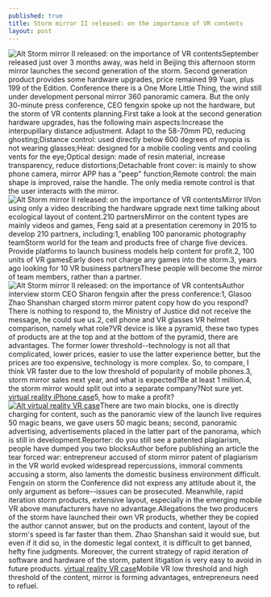 ```yaml
---
published: true
title: Storm mirror II released: on the importance of VR contents
layout: post
---
```

![Alt Storm mirror II released: on the importance of VR contents](https://c2.staticflickr.com/2/1562/25781530742_abded50aa3_z.jpg)September released just over 3 months away, was held in Beijing this afternoon storm mirror launches the second generation of the storm. Second generation product provides some hardware upgrades, price remained 99 Yuan, plus 199 of the Edition. Conference there is a One More Little Thing, the wind still under development personal mirror 360 panoramic camera. But the only 30-minute press conference, CEO fengxin spoke up not the hardware, but the storm of VR contents planning.First take a look at the second generation hardware upgrades, has the following main aspects:Increase the interpupillary distance adjustment. Adapt to the 58-70mm PD, reducing ghosting;Distance control: used directly below 600 degrees of myopia is not wearing glasses;Heat: designed for a mobile cooling vents and cooling vents for the eye;Optical design: made of resin material, increase transparency, reduce distortions;Detachable front cover: is mainly to show phone camera, mirror APP has a \"peep\" function;Remote control: the main shape is improved, raise the handle. The only media remote control is that the user interacts with the mirror.![Alt Storm mirror II released: on the importance of VR contents](https://c2.staticflickr.com/2/1595/25269588574_c957a960bd_z.jpg)Mirror IIVon using only a video describing the hardware upgrade next time talking about ecological layout of content.210 partnersMirror on the content types are mainly videos and games, Feng said at a presentation ceremony in 2015 to develop 210 partners, including:1, enabling 100 panoramic photography teamStorm world for the team and products free of charge five devices. Provide platforms to launch business models help content for profit.2, 100 units of VR gamesEarly does not charge any games into the storm.3, years ago looking for 10 VR business partnersThese people will become the mirror of team members, rather than a partner.![Alt Storm mirror II released: on the importance of VR contents](https://c2.staticflickr.com/2/1680/25876432466_1152660b24_z.jpg)Author interview storm CEO Sharon fengxin after the press conference:1, Glasoo Zhao Shanshan charged storm mirror patent copy how do you respond?There is nothing to respond to, the Ministry of Justice did not receive the message, he could sue us.2, cell phone and VR glasses VR helmet comparison, namely what role?VR device is like a pyramid, these two types of products are at the top and at the bottom of the pyramid, there are advantages. The former lower threshold--technology is not all that complicated, lower prices, easier to use the latter experience better, but the prices are too expensive, technology is more complex. So, to compare, I think VR faster due to the low threshold of popularity of mobile phones.3, storm mirror sales next year, and what is expected?Be at least 1 million.4, the storm mirror would split out into a separate company?Not sure yet. [virtual reality iPhone case](http://bestiphone6.blog.com/2016/03/13/hard-to-create-open-class-online-early-adopters-htc-vive/)5, how to make a profit?[![Alt virtual reality VR case](http://www.everweek.com/images/large/virtual_reality/vrcase_vr005_lrg.jpg)](http://www.everweek.com/vr-case-virtual-reality-and-augmented-reality-iphone-case-p-2839.html)There are two main blocks, one is directly charging for content, such as the panoramic view of the launch live requires 50 magic beans, we gave users 50 magic beans; second, panoramic advertising, advertisements placed in the latter part of the panorama, which is still in development.Reporter: do you still see a patented plagiarism, people have dumped you two blocksAuthor before publishing an article the tear forced war: entrepreneur accused of storm mirror patent of plagiarism in the VR world evoked widespread repercussions, immoral comments accusing a storm, also laments the domestic business environment difficult. Fengxin on storm the Conference did not express any attitude about it, the only argument as before--issues can be prosecuted. Meanwhile, rapid iteration storm products, extensive layout, especially in the emerging mobile VR above manufacturers have no advantage.Allegations the two producers of the storm have launched their own VR products, whether they be copied the author cannot answer, but on the products and content, layout of the storm\'s speed is far faster than them. Zhao Shanshan said it would sue, but even if it did so, in the domestic legal context, it is difficult to get banned, hefty fine judgments. Moreover, the current strategy of rapid iteration of software and hardware of the storm, patent litigation is very easy to avoid in future products. [virtual reality VR case](http://www.everweek.com/vr-case-virtual-reality-and-augmented-reality-iphone-case-p-2839.html)Mobile VR low threshold and high threshold of the content, mirror is forming advantages, entrepreneurs need to refuel.